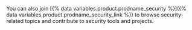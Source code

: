 You can also join [{% data variables.product.prodname_security %}]({% data variables.product.prodname_security_link %}) to browse security-related topics and contribute to security tools and projects.

